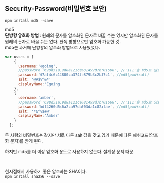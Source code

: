 ## Security-Password(비밀번호 보안)

`npm install md5 --save`  

md5  
**단방향 암호화 방법** : 원래의 문자를 암호화된 문자로 바꿀 수는 있지만 암호화된 문자를 원래의 문자로 바꿀 수는 없다. 한쪽 방향으로만 암호화 가능한 것.  
md5는 과거에 단방향의 암호화 방법으로 사용됬었다.  


```Javascript
var users = [
    {
      username:'egoing',
      //password:'698d51a19d8a121ce581499d7b701668', //'111'을 md5로 암호화한 값
      password:'07af4c6c13800ca374fe879b3c2b87c1', //md5(pwd+salt)
      salt: '@#$%^&*'
      displayName:'Egoing'
    },
    {
      username:'amber',
      //password:'698d51a19d8a121ce581499d7b701668', //'111'을 md5로 암호화한 값
      password:'bdf4260d546a2ca97da703da1c82afae', //md5(pwd+salt)
      salt: '*&^%$#@'
      displayName:'Amber'
    }
  ];
```

두 사람의 비밀번호는 같지만 서로 다른 salt 값을 갖고 있기 때문에 다른 해쉬코드(암호화 문자)를 받게 된다.  

하지만 md5를 더 이상 암호화 용도로 사용하지 않는다. 설계상 문제 때문.  

<br>

현시점에서 사용하기 좋은 암호화는 SHA이다.  
`npm install sha256 --save`  
